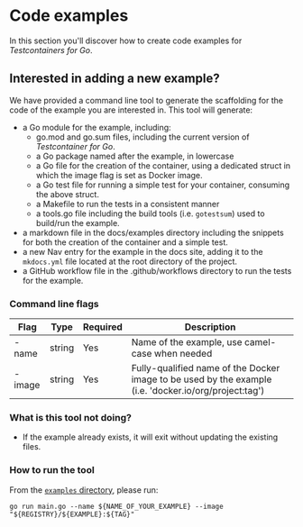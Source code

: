 # Code examples

In this section you'll discover how to create code examples for _Testcontainers for Go_.

## Interested in adding a new example?

We have provided a command line tool to generate the scaffolding for the code of the example you are interested in. This tool will generate:

- a Go module for the example, including:
    - go.mod and go.sum files, including the current version of _Testcontainer for Go_.
    - a Go package named after the example, in lowercase
    - a Go file for the creation of the container, using a dedicated struct in which the image flag is set as Docker image.
    - a Go test file for running a simple test for your container, consuming the above struct.
    - a Makefile to run the tests in a consistent manner
    - a tools.go file including the build tools (i.e. `gotestsum`) used to build/run the example.
- a markdown file in the docs/examples directory including the snippets for both the creation of the container and a simple test.
- a new Nav entry for the example in the docs site, adding it to the `mkdocs.yml` file located at the root directory of the project.
- a GitHub workflow file in the .github/workflows directory to run the tests for the example.

### Command line flags

| Flag | Type | Required | Description |
|------|------|----------|-------------|
| -name | string | Yes | Name of the example, use camel-case when needed |
| -image | string | Yes | Fully-qualified name of the Docker image to be used by the example (i.e. 'docker.io/org/project:tag') |

### What is this tool not doing?

- If the example already exists, it will exit without updating the existing files.

### How to run the tool

From the [`examples` directory]({{repo_url}}/tree/main/examples), please run:

```shell
go run main.go --name ${NAME_OF_YOUR_EXAMPLE} --image "${REGISTRY}/${EXAMPLE}:${TAG}"
```
